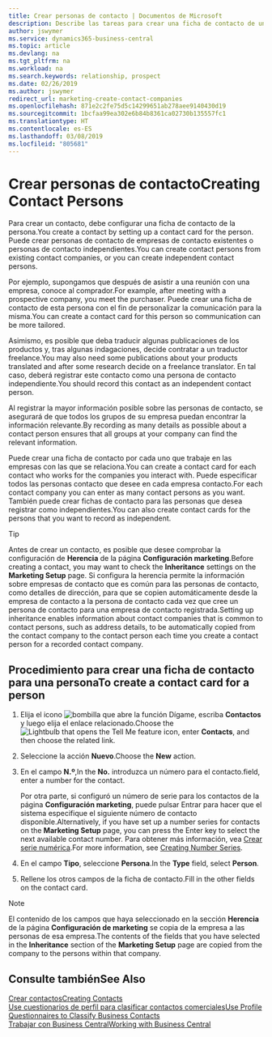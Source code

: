 ```yaml
---
title: Crear personas de contacto | Documentos de Microsoft
description: Describe las tareas para crear una ficha de contacto de una persona, por ejemplo, un cliente potencial o proveedor, lo que ayuda a definir la relación y adaptar la comunicación.
author: jswymer
ms.service: dynamics365-business-central
ms.topic: article
ms.devlang: na
ms.tgt_pltfrm: na
ms.workload: na
ms.search.keywords: relationship, prospect
ms.date: 02/26/2019
ms.author: jswymer
redirect_url: marketing-create-contact-companies
ms.openlocfilehash: 871e2c2fe75d5c14299651ab278aee9140430d19
ms.sourcegitcommit: 1bcfaa99ea302e6b84b8361ca02730b135557fc1
ms.translationtype: HT
ms.contentlocale: es-ES
ms.lasthandoff: 03/08/2019
ms.locfileid: "805681"
---
```

# <a name="creating-contact-persons"></a><span data-ttu-id="20494-103">Crear personas de contacto</span><span class="sxs-lookup"><span data-stu-id="20494-103">Creating Contact Persons</span></span>
<span data-ttu-id="20494-104">Para crear un contacto, debe configurar una ficha de contacto de la persona.</span><span class="sxs-lookup"><span data-stu-id="20494-104">You create a contact by setting up a contact card for the person.</span></span> <span data-ttu-id="20494-105">Puede crear personas de contacto de empresas de contacto existentes o personas de contacto independientes.</span><span class="sxs-lookup"><span data-stu-id="20494-105">You can create contact persons from existing contact companies, or you can create independent contact persons.</span></span>

<span data-ttu-id="20494-106">Por ejemplo, supongamos que después de asistir a una reunión con una empresa, conoce al comprador.</span><span class="sxs-lookup"><span data-stu-id="20494-106">For example, after meeting with a prospective company, you meet the purchaser.</span></span> <span data-ttu-id="20494-107">Puede crear una ficha de contacto de esta persona con el fin de personalizar la comunicación para la misma.</span><span class="sxs-lookup"><span data-stu-id="20494-107">You can create a contact card for this person so communication can be more tailored.</span></span>

<span data-ttu-id="20494-108">Asimismo, es posible que deba traducir algunas publicaciones de los productos y, tras algunas indagaciones, decide contratar a un traductor freelance.</span><span class="sxs-lookup"><span data-stu-id="20494-108">You may also need some publications about your products translated and after some research decide on a freelance translator.</span></span> <span data-ttu-id="20494-109">En tal caso, deberá registrar este contacto como una persona de contacto independiente.</span><span class="sxs-lookup"><span data-stu-id="20494-109">You should record this contact as an independent contact person.</span></span>

<span data-ttu-id="20494-110">Al registrar la mayor información posible sobre las personas de contacto, se asegurará de que todos los grupos de su empresa puedan encontrar la información relevante.</span><span class="sxs-lookup"><span data-stu-id="20494-110">By recording as many details as possible about a contact person ensures that all groups at your company can find the relevant information.</span></span>

<span data-ttu-id="20494-111">Puede crear una ficha de contacto por cada uno que trabaje en las empresas con las que se relaciona.</span><span class="sxs-lookup"><span data-stu-id="20494-111">You can create a contact card for each contact who works for the companies you interact with.</span></span> <span data-ttu-id="20494-112">Puede especificar todos las personas contacto que desee en cada empresa contacto.</span><span class="sxs-lookup"><span data-stu-id="20494-112">For each contact company you can enter as many contact persons as you want.</span></span> <span data-ttu-id="20494-113">También puede crear fichas de contacto para las personas que desea registrar como independientes.</span><span class="sxs-lookup"><span data-stu-id="20494-113">You can also create contact cards for the persons that you want to record as independent.</span></span>

> [!TIP]  
>   <span data-ttu-id="20494-114">Antes de crear un contacto, es posible que desee comprobar la configuración de **Herencia** de la página **Configuración marketing**.</span><span class="sxs-lookup"><span data-stu-id="20494-114">Before creating a contact, you may want to check the **Inheritance** settings on the **Marketing Setup** page.</span></span> <span data-ttu-id="20494-115">Si configura la herencia permite la información sobre empresas de contacto que es común para las personas de contacto, como detalles de dirección, para que se copien automáticamente desde la empresa de contacto a la persona de contacto cada vez que cree un persona de contacto para una empresa de contacto registrada.</span><span class="sxs-lookup"><span data-stu-id="20494-115">Setting up inheritance enables information about contact companies that is common to contact persons, such as address details, to be automatically copied from the contact company to the contact person each time you create a contact person for a recorded contact company.</span></span>

## <a name="to-create-a-contact-card-for-a-person"></a><span data-ttu-id="20494-116">Procedimiento para crear una ficha de contacto para una persona</span><span class="sxs-lookup"><span data-stu-id="20494-116">To create a contact card for a person</span></span>
1. <span data-ttu-id="20494-117">Elija el icono ![bombilla que abre la función Dígame](media/ui-search/search_small.png "Dígame que desea hacer"), escriba **Contactos** y luego elija el enlace relacionado.</span><span class="sxs-lookup"><span data-stu-id="20494-117">Choose the ![Lightbulb that opens the Tell Me feature](media/ui-search/search_small.png "Tell me what you want to do") icon, enter **Contacts**, and then choose the related link.</span></span>
2. <span data-ttu-id="20494-118">Seleccione la acción **Nuevo**.</span><span class="sxs-lookup"><span data-stu-id="20494-118">Choose the **New** action.</span></span>
3. <span data-ttu-id="20494-119">En el campo **N.º**,</span><span class="sxs-lookup"><span data-stu-id="20494-119">In the **No.**</span></span> <span data-ttu-id="20494-120">introduzca un número para el contacto.</span><span class="sxs-lookup"><span data-stu-id="20494-120">field, enter a number for the contact.</span></span>

    <span data-ttu-id="20494-121">Por otra parte, si configuró un número de serie para los contactos de la página **Configuración marketing**, puede pulsar Entrar para hacer que el sistema especifique el siguiente número de contacto disponible.</span><span class="sxs-lookup"><span data-stu-id="20494-121">Alternatively, if you have set up a number series for contacts on the **Marketing Setup** page, you can press the Enter key to select the next available contact number.</span></span> <span data-ttu-id="20494-122">Para obtener más información, vea [Crear serie numérica](ui-create-number-series.md).</span><span class="sxs-lookup"><span data-stu-id="20494-122">For more information, see [Creating Number Series](ui-create-number-series.md).</span></span>
4. <span data-ttu-id="20494-123">En el campo **Tipo**, seleccione **Persona**.</span><span class="sxs-lookup"><span data-stu-id="20494-123">In the **Type** field, select **Person**.</span></span>
5. <span data-ttu-id="20494-124">Rellene los otros campos de la ficha de contacto.</span><span class="sxs-lookup"><span data-stu-id="20494-124">Fill in the other fields on the contact card.</span></span>

> [!NOTE]  
>   <span data-ttu-id="20494-125">El contenido de los campos que haya seleccionado en la sección **Herencia** de la página **Configuración de marketing** se copia de la empresa a las personas de esa empresa.</span><span class="sxs-lookup"><span data-stu-id="20494-125">The contents of the fields that you have selected in the **Inheritance** section of the **Marketing Setup** page are copied from the company to the persons within that company.</span></span>

## <a name="see-also"></a><span data-ttu-id="20494-126">Consulte también</span><span class="sxs-lookup"><span data-stu-id="20494-126">See Also</span></span>
[<span data-ttu-id="20494-127">Crear contactos</span><span class="sxs-lookup"><span data-stu-id="20494-127">Creating Contacts</span></span>](marketing-create-contact-companies.md)  
[<span data-ttu-id="20494-128">Use cuestionarios de perfil para clasificar contactos comerciales</span><span class="sxs-lookup"><span data-stu-id="20494-128">Use Profile Questionnaires to Classify Business Contacts</span></span>](marketing-create-contact-profile-questionnaire.md)  
[<span data-ttu-id="20494-129">Trabajar con Business Central</span><span class="sxs-lookup"><span data-stu-id="20494-129">Working with Business Central</span></span>](ui-work-product.md)
